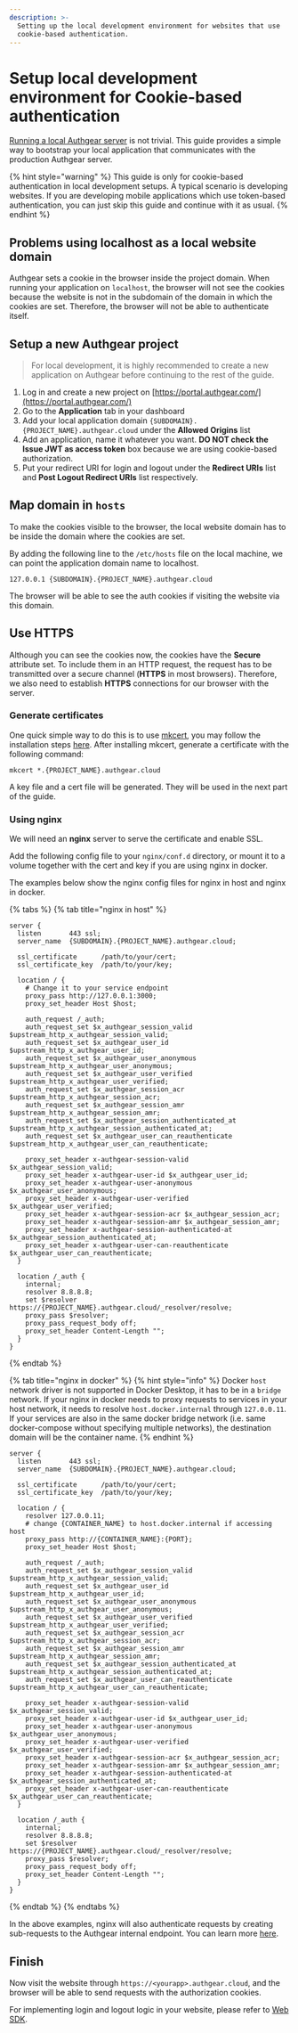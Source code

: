 ```yaml
---
description: >-
  Setting up the local development environment for websites that use
  cookie-based authentication.
---
```


# Setup local development environment for Cookie-based authentication

[Running a local Authgear server](../../deploy-on-your-cloud/local.md) is not trivial. This guide provides a simple way to bootstrap your local application that communicates with the production Authgear server.

{% hint style="warning" %}
This guide is only for cookie-based authentication in local development setups. A typical scenario is developing websites. If you are developing mobile applications which use token-based authentication, you can just skip this guide and continue with it as usual.
{% endhint %}

## Problems using localhost as a local website domain

Authgear sets a cookie in the browser inside the project domain. When running your application on `localhost`, the browser will not see the cookies because the website is not in the subdomain of the domain in which the cookies are set. Therefore, the browser will not be able to authenticate itself.

## Setup a new Authgear project

> For local development, it is highly recommended to create a new application on Authgear before continuing to the rest of the guide.

1. Log in and create a new project on [https://portal.authgear.com/](https://portal.authgear.com/)
2. Go to the **Application** tab in your dashboard
3. Add your local application domain `{SUBDOMAIN}.{PROJECT_NAME}.authgear.cloud` under the **Allowed Origins** list
4. Add an application, name it whatever you want. **DO NOT check the Issue JWT as access token** box because we are using cookie-based authorization.
5. Put your redirect URI for login and logout under the **Redirect URIs** list and **Post Logout Redirect URIs** list respectively.

## Map domain in `hosts`

To make the cookies visible to the browser, the local website domain has to be inside the domain where the cookies are set.

By adding the following line to the `/etc/hosts` file on the local machine, we can point the application domain name to localhost.

```
127.0.0.1 {SUBDOMAIN}.{PROJECT_NAME}.authgear.cloud
```

The browser will be able to see the auth cookies if visiting the website via this domain.

## Use HTTPS

Although you can see the cookies now, the cookies have the **Secure** attribute set. To include them in an HTTP request, the request has to be transmitted over a secure channel (**HTTPS** in most browsers). Therefore, we also need to establish **HTTPS** connections for our browser with the server.

### Generate certificates

One quick simple way to do this is to use [mkcert](https://github.com/FiloSottile/mkcert), you may follow the installation steps [here](https://github.com/FiloSottile/mkcert#installation). After installing mkcert, generate a certificate with the following command:

```
mkcert *.{PROJECT_NAME}.authgear.cloud
```

A key file and a cert file will be generated. They will be used in the next part of the guide.

### Using nginx

We will need an **nginx** server to serve the certificate and enable SSL.

Add the following config file to your `nginx/conf.d` directory, or mount it to a volume together with the cert and key if you are using nginx in docker.

The examples below show the nginx config files for nginx in host and nginx in docker.

{% tabs %}
{% tab title="nginx in host" %}
```
server {
  listen       443 ssl;
  server_name  {SUBDOMAIN}.{PROJECT_NAME}.authgear.cloud;

  ssl_certificate      /path/to/your/cert;
  ssl_certificate_key  /path/to/your/key;

  location / {
    # Change it to your service endpoint
    proxy_pass http://127.0.0.1:3000;
    proxy_set_header Host $host;

    auth_request /_auth;
    auth_request_set $x_authgear_session_valid $upstream_http_x_authgear_session_valid;
    auth_request_set $x_authgear_user_id $upstream_http_x_authgear_user_id;
    auth_request_set $x_authgear_user_anonymous $upstream_http_x_authgear_user_anonymous;
    auth_request_set $x_authgear_user_verified $upstream_http_x_authgear_user_verified;
    auth_request_set $x_authgear_session_acr $upstream_http_x_authgear_session_acr;
    auth_request_set $x_authgear_session_amr $upstream_http_x_authgear_session_amr;
    auth_request_set $x_authgear_session_authenticated_at $upstream_http_x_authgear_session_authenticated_at;
    auth_request_set $x_authgear_user_can_reauthenticate $upstream_http_x_authgear_user_can_reauthenticate;

    proxy_set_header x-authgear-session-valid $x_authgear_session_valid;
    proxy_set_header x-authgear-user-id $x_authgear_user_id;
    proxy_set_header x-authgear-user-anonymous $x_authgear_user_anonymous;
    proxy_set_header x-authgear-user-verified $x_authgear_user_verified;
    proxy_set_header x-authgear-session-acr $x_authgear_session_acr;
    proxy_set_header x-authgear-session-amr $x_authgear_session_amr;
    proxy_set_header x-authgear-session-authenticated-at $x_authgear_session_authenticated_at;
    proxy_set_header x-authgear-user-can-reauthenticate $x_authgear_user_can_reauthenticate;
  }

  location /_auth {
    internal;
    resolver 8.8.8.8;
    set $resolver https://{PROJECT_NAME}.authgear.cloud/_resolver/resolve;
    proxy_pass $resolver;
    proxy_pass_request_body off;
    proxy_set_header Content-Length "";
  }
}
```
{% endtab %}

{% tab title="nginx in docker" %}
{% hint style="info" %}
Docker `host` network driver is not supported in Docker Desktop, it has to be in a `bridge` network. If your nginx in docker needs to proxy requests to services in your host network, it needs to resolve `host.docker.internal` through `127.0.0.11`. If your services are also in the same docker bridge network (i.e. same docker-compose without specifying multiple networks), the destination domain will be the container name.
{% endhint %}

```
server {
  listen       443 ssl;
  server_name  {SUBDOMAIN}.{PROJECT_NAME}.authgear.cloud;

  ssl_certificate      /path/to/your/cert;
  ssl_certificate_key  /path/to/your/key;

  location / {
    resolver 127.0.0.11;
    # change {CONTAINER_NAME} to host.docker.internal if accessing host
    proxy_pass http://{CONTAINER_NAME}:{PORT};
    proxy_set_header Host $host;

    auth_request /_auth;
    auth_request_set $x_authgear_session_valid $upstream_http_x_authgear_session_valid;
    auth_request_set $x_authgear_user_id $upstream_http_x_authgear_user_id;
    auth_request_set $x_authgear_user_anonymous $upstream_http_x_authgear_user_anonymous;
    auth_request_set $x_authgear_user_verified $upstream_http_x_authgear_user_verified;
    auth_request_set $x_authgear_session_acr $upstream_http_x_authgear_session_acr;
    auth_request_set $x_authgear_session_amr $upstream_http_x_authgear_session_amr;
    auth_request_set $x_authgear_session_authenticated_at $upstream_http_x_authgear_session_authenticated_at;
    auth_request_set $x_authgear_user_can_reauthenticate $upstream_http_x_authgear_user_can_reauthenticate;

    proxy_set_header x-authgear-session-valid $x_authgear_session_valid;
    proxy_set_header x-authgear-user-id $x_authgear_user_id;
    proxy_set_header x-authgear-user-anonymous $x_authgear_user_anonymous;
    proxy_set_header x-authgear-user-verified $x_authgear_user_verified;
    proxy_set_header x-authgear-session-acr $x_authgear_session_acr;
    proxy_set_header x-authgear-session-amr $x_authgear_session_amr;
    proxy_set_header x-authgear-session-authenticated-at $x_authgear_session_authenticated_at;
    proxy_set_header x-authgear-user-can-reauthenticate $x_authgear_user_can_reauthenticate;
  }

  location /_auth {
    internal;
    resolver 8.8.8.8;
    set $resolver https://{PROJECT_NAME}.authgear.cloud/_resolver/resolve;
    proxy_pass $resolver;
    proxy_pass_request_body off;
    proxy_set_header Content-Length "";
  }
}
```
{% endtab %}
{% endtabs %}

In the above examples, nginx will also authenticate requests by creating sub-requests to the Authgear internal endpoint. You can learn more [here](https://docs.authgear.com/deploy-on-your-cloud/auth-nginx#add-nginx).

## Finish

Now visit the website through `https://<yourapp>.authgear.cloud`, and the browser will be able to send requests with the authorization cookies.

For implementing login and logout logic in your website, please refer to [Web SDK](../../get-started/single-page-app/website.md).
